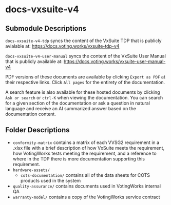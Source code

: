 # docs-vxsuite-v4

## Submodule Descriptions
`docs-vxsuite-v4-tdp` syncs the content of the VxSuite TDP that is publicly avialable at: https://docs.voting.works/vxsuite-tdp-v4

`docs-vxsuite-v4-user-manual` syncs the content of the VxSuite User Manual that is publicly available at: https://docs.voting.works/vxsuite-user-manual-v4

PDF versions of these documents are available by clicking `Export as PDF` at their respective links. Click `All pages` for the entirety of the documentation.

A search feature is also available for these hosted documents by clicking `Ask or search` or `ctrl-K` when viewing the documentation. You can search for a given section of the documentation or ask a question in natural language and receive an AI summarized answer based on the documentation content.

## Folder Descriptions
- `conformity-matrix` contains a matrix of each VVSG2 requirement in a .xlsx file with a brief description of how VxSuite meets the requirement, how VotingWorks tests meeting the requirement, and a reference to where in the TDP there is more documentation supporting this requirement.
- `hardware-assets/`
  - `cots-documentation/` contains all of the data sheets for COTS products used in the system
- `quality-assurance/` contains documents used in VotingWorks internal QA
- `warranty-model/` contains a copy of the VotingWorks service contract
